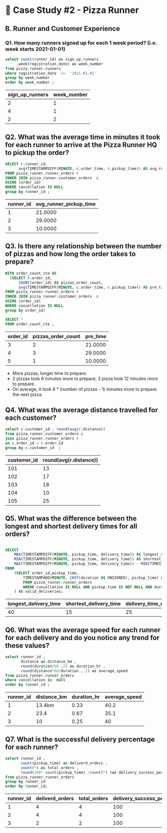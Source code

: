 
# 🍕 Case Study #2 - Pizza Runner
## B. Runner and Customer Experience

### Q1. How many runners signed up for each 1 week period? (i.e. week starts 2021-01-01)

```sql 
select count(runner_id) as sign_up_runners 
     ,week(registration_date) as week_number
from pizza_runner.runners
where registration_date  >=  '2021-01-01'
group by week_number 
order by week_number ;
``` 
| sign_up_runners | week_number |
|-----------------|-------------|
|        2        |      1     |
|        4        |      1      |
|        2        |      2      |

## Q2. What was the average time in minutes it took for each runner to arrive at the Pizza Runner HQ to pickup the order?

```sql 
SELECT r.runner_id,
      avg(TIMESTAMPDIFF(MINUTE, c.order_time, r.pickup_time)) AS avg_runner_pickup_time       
FROM pizza_runner.runner_orders r
INNER JOIN pizza_runner.customer_orders  c
USING (order_id)
WHERE cancellation IS NULL
group by runner_id ;
``` 

| runner_id | avg_runner_pickup_time |
|-----------|------------------------|
| 1         | 21.0000                |
| 2         | 29.0000                |
| 3         | 10.0000                |

## Q3. Is there any relationship between the number of pizzas and how long the order takes to prepare?

```sql 
WITH order_count_cte AS
  (SELECT r.order_id,
      COUNT(order_id) AS pizzas_order_count,
      avg(TIMESTAMPDIFF(MINUTE, c.order_time, r.pickup_time)) AS pre_time       
FROM pizza_runner.runner_orders r
INNER JOIN pizza_runner.customer_orders  c
USING (order_id)
WHERE cancellation IS NULL
group by order_id) 

SELECT *
FROM order_count_cte ;
``` 
| order_id | pizzas_order_count | pre_time |
|----------|--------------------|----------|
| 3        | 2                  | 21.0000  |
| 4        | 3                  | 29.0000  |
| 5        | 1                  | 10.0000  |

- More pizzas, longer time to prepare.
- 2 pizzas took 6 minutes more to prepare, 3 pizza took 12 minutes more to prepare.
- On average, it took 6 * (number of pizzas - 1) minutes more to prepare the next pizza.

## Q4. What was the average distance travelled for each customer? 
```sql 
select c.customer_id , round(avg(r.distance))
from pizza_runner.customer_orders c
join pizza_runner.runner_orders r 
on c.order_id = r.order_id 
group by c.customer_id  ;
``` 
| customer_id | round(avg(r.distance)) |
|-------------|------------------------|
| 101         | 13                     |
| 102         | 17                     |
| 103         | 18                     |
| 104         | 10                     |
| 105         | 25                     |

## Q5. What was the difference between the longest and shortest delivery times for all orders? 

```sql 

SELECT 
    MAX(TIMESTAMPDIFF(MINUTE, pickup_time, delivery_time)) AS longest_delivery_time,
    MIN(TIMESTAMPDIFF(MINUTE, pickup_time, delivery_time)) AS shortest_delivery_time,
    MAX(TIMESTAMPDIFF(MINUTE, pickup_time, delivery_time)) - MIN(TIMESTAMPDIFF(MINUTE, pickup_time, delivery_time)) AS delivery_time_difference
FROM 
    (SELECT order_id,pickup_time,
		TIMESTAMPADD(MINUTE, CAST(duration AS UNSIGNED), pickup_time) AS delivery_time
        FROM pizza_runner.runner_orders
        WHERE cancellation IS NULL AND pickup_time IS NOT NULL AND duration IS NOT NULL
    ) AS valid_deliveries;
``` 
| longest_delivery_time | shortest_delivery_time | delivery_time_difference |
|------------------------|------------------------|--------------------------|
| 40                     | 15                     | 25                       |

## Q6. What was the average speed for each runner for each delivery and do you notice any trend for these values?

```sql
select runner_id ,
       distance as distance_km , 
       round(duration/60 ,2) as duration_hr , 
       round(distance*60/duration , 2) as average_speed
from pizza_runner.runner_orders
where cancellation is  null
order by runner_id ;
``` 

| runner_id | distance_km | duration_hr | average_speed |
|-----------|-------------|-------------|---------------|
| 1         | 13.4km      | 0.33        | 40.2          |
| 2         | 23.4        | 0.67        | 35.1          |
| 3         | 10          | 0.25        | 40            |

## Q7. What is the successful delivery percentage for each runner? 

```sql 
select runner_id , 
       count(pickup_time) as deliverd_orders ,
       count(*) as total_orders , 
       round(100* count(pickup_time) /count(*) )as delivery_success_percentage
from pizza_runner.runner_orders 
group by runner_id
order by runner_id;
``` 

| runner_id | deliverd_orders | total_orders | delivery_success_percentage |
|-----------|-----------------|--------------|-----------------------------|
| 1         | 4               | 4            | 100                         |
| 2         | 4               | 4            | 100                         |
| 3         | 2               | 2            | 100                         |

